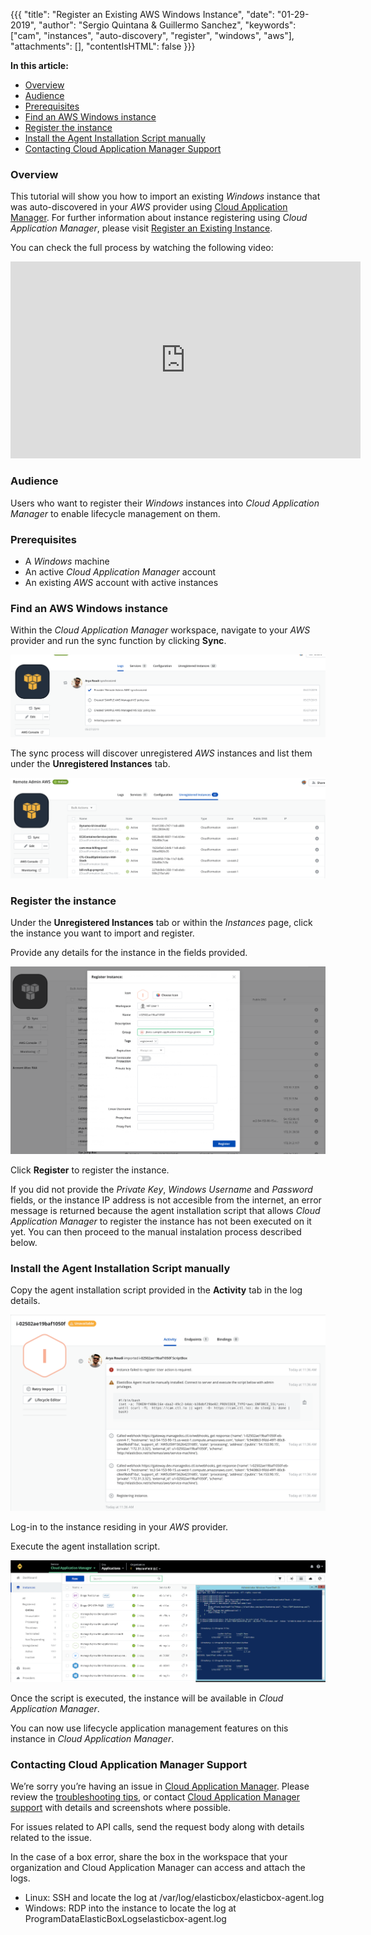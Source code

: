 {{{
"title": "Register an Existing AWS Windows Instance",
"date": "01-29-2019",
"author": "Sergio Quintana & Guillermo Sanchez",
"keywords": ["cam", "instances", "auto-discovery", "register", "windows", "aws"],
"attachments": [],
"contentIsHTML": false
}}}

**In this article:**

* [Overview](#overview)
* [Audience](#audience)
* [Prerequisites](#prerequisites)
* [Find an AWS Windows instance](#find-an-aws-windows-instance)
* [Register the instance](#register-the-instance)
* [Install the Agent Installation Script manually](#install-the-agent-installation-script-manually)
* [Contacting Cloud Application Manager Support](#contacting-cloud-application-manager-support)

### Overview

This tutorial will show you how to import an existing *Windows* instance that was auto-discovered in your *AWS* provider using [Cloud Application Manager](https://www.ctl.io/cloud-application-manager).
For further information about instance registering using *Cloud Application Manager*, please visit [Register an Existing Instance](./register-existing-instance.md).

You can check the full process by watching the following video:

<iframe width="560" height="315" src="https://player.vimeo.com/video/210482890" frameborder="0" allowfullscreen></iframe>

### Audience

Users who want to register their *Windows* instances into *Cloud Application Manager* to enable lifecycle management on them.

### Prerequisites

* A *Windows* machine
* An active *Cloud Application Manager* account
* An existing *AWS* account with active instances

### Find an AWS Windows instance

Within the *Cloud Application Manager* workspace, navigate to your *AWS* provider and run the sync function by clicking **Sync**.

![Run Sync](../../images/cloud-application-manager/register/cam-register-existing-aws-windows-instance-1.png)

The sync process will discover unregistered *AWS* instances and list them under the **Unregistered Instances** tab.

![Locate Unregistered Instances](../../images/cloud-application-manager/register/cam-register-existing-aws-windows-instance-2.png)

### Register the instance

Under the **Unregistered Instances** tab or within the *Instances* page, click the instance you want to import and register.

Provide any details for the instance in the fields provided.

![Register Instance](../../images/cloud-application-manager/register/cam-register-existing-aws-windows-instance-3.png)

Click **Register** to register the instance.

If you did not provide the *Private Key*, *Windows Username* and *Password* fields, or the instance IP address is not accesible from the internet, an error message is returned because the agent installation script that allows *Cloud Application Manager* to register the instance has not been executed on it yet. You can then proceed to the manual instalation process described below.

### Install the Agent Installation Script manually

Copy the agent installation script provided in the **Activity** tab in the log details.

![Copy agent installation script](../../images/cloud-application-manager/register/cam-register-existing-aws-windows-instance-4.png)

Log-in to the instance residing in your *AWS* provider.

Execute the agent installation script.

![Execute agent installation script](../../images/cloud-application-manager/register/cam-register-existing-aws-windows-instance-5.png)

Once the script is executed, the instance will be available in *Cloud Application Manager*.

You can now use lifecycle application management features on this instance in *Cloud Application Manager*.

### Contacting Cloud Application Manager Support

We’re sorry you’re having an issue in [Cloud Application Manager](https://www.ctl.io/cloud-application-manager/). Please review the [troubleshooting tips](../Troubleshooting/troubleshooting-tips.md), or contact [Cloud Application Manager support](mailto:incident@CenturyLink.com) with details and screenshots where possible.

For issues related to API calls, send the request body along with details related to the issue.

In the case of a box error, share the box in the workspace that your organization and Cloud Application Manager can access and attach the logs.

* Linux: SSH and locate the log at /var/log/elasticbox/elasticbox-agent.log
* Windows: RDP into the instance to locate the log at ProgramDataElasticBoxLogselasticbox-agent.log
